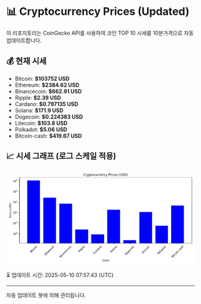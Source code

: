 
# 📊 Cryptocurrency Prices (Updated)

이 리포지토리는 CoinGecko API를 사용하여 코인 TOP 10 시세를 10분가격으로 자동 업데이트합니다.

## 💰 현재 시세
- Bitcoin: **$103752 USD**
- Ethereum: **$2384.62 USD**
- Binancecoin: **$662.91 USD**
- Ripple: **$2.39 USD**
- Cardano: **$0.797135 USD**
- Solana: **$171.9 USD**
- Dogecoin: **$0.224383 USD**
- Litecoin: **$103.8 USD**
- Polkadot: **$5.06 USD**
- Bitcoin-cash: **$419.67 USD**

## 📈 시세 그래프 (로그 스케일 적용)
![Crypto Prices](crypto_prices.png)

⏳ 업데이트 시간: 2025-05-10 07:57:43 (UTC)

---
자동 업데이트 봇에 의해 관리됩니다.
